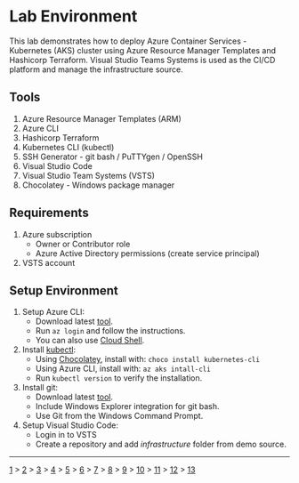 # Lab Environment
This lab demonstrates how to deploy Azure Container Services - Kubernetes (AKS) cluster using Azure Resource Manager Templates and Hashicorp Terraform. Visual Studio Teams Systems is used as the CI/CD platform and manage the infrastructure source.

## Tools

1. Azure Resource Manager Templates (ARM)
2. Azure CLI
3. Hashicorp Terraform
4. Kubernetes CLI (kubectl)
5. SSH Generator - git bash / PuTTYgen / OpenSSH
6. Visual Studio Code
7. Visual Studio Team Systems (VSTS)
8. Chocolatey - Windows package manager

## Requirements

1. Azure subscription
    * Owner or Contributor role
    * Azure Active Directory permissions (create service principal)
3. VSTS account

## Setup Environment

1. Setup Azure CLI:
    * Download latest [tool](https://docs.microsoft.com/en-us/cli/azure/authenticate-azure-cli?view=azure-cli-latest).
    * Run ```az login``` and follow the instructions. 
    * You can also use [Cloud Shell](https://azure.microsoft.com/en-us/features/cloud-shell/).
2. Install [kubectl](https://kubernetes.io/docs/tasks/tools/install-kubectl/#install-kubectl):
    * Using [Chocolatey](https://chocolatey.org/), install with: ```choco install kubernetes-cli```
    * Using Azure CLI, install with: `az aks intall-cli`
    * Run ```kubectl version``` to verify the installation.
3. Install git:
    * Download latest [tool](https://gitforwindows.org/).
    * Include Windows Explorer integration for git bash.
    * Use Git from the Windows Command Prompt.
4. Setup Visual Studio Code:
    * Login in to VSTS
    * Create a repository and add *infrastructure* folder from demo source.

---
[1](00-lab-environment.md) > [2](01-setup-aks.md) > [3](02-setup-terraform.md) > [4](03-create-aks-cluster-cli.md) > [5](04-create-aks-cluster-arm.md) > [6](05-create-aks-cluster-tf.md) > [7](06-cicd.md) > [8](07-kubernetes-ui.md) > [9](08-container-registry.md) > [10](09-monitoring.md) > [11](10-cluster-scaling.md) > [12](11-cluster-upgrading.md) > [13](12-advanced.md)